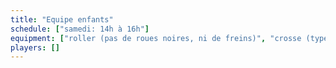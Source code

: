 ```yaml
---
title: "Equipe enfants"
schedule: ["samedi: 14h à 16h"]
equipment: ["roller (pas de roues noires, ni de freins)", "crosse (type hockey sur glace)", "jambières", "coudières", "coquille (pour les filles coquille adaptée)", "pour les filles protèges poitrine", "casque avec protection faciale intégrale", "protège cou" ,"gants"]
players: []
---
```


